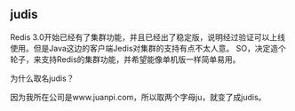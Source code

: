 ## judis
Redis 3.0开始已经有了集群功能，并且已经出了稳定版，说明经过验证可以上线使用。但是Java这边的客户端Jedis对集群的支持有点不太人意。
SO，决定造个轮子，来支持Redis的集群功能，并希望能像单机版一样简单易用。

为什么取名judis？

因为我所在公司是www.juanpi.com，所以取两个字母ju，就变了成judis。